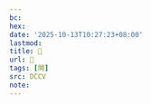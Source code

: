 ```yaml
---
bc:
hex:
date: '2025-10-13T10:27:23+08:00'
lastmod:
title: 􂛝
url: 􂛝
tags: [鬨]
src: DCCV
note:
---
```

